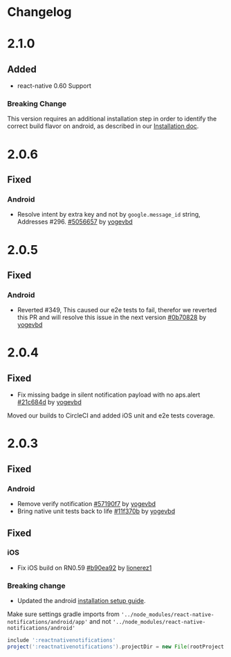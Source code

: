 # Changelog
# 2.1.0
## Added
* react-native 0.60 Support

### Breaking Change
This version requires an additional installation step in order to identify the correct build flavor on android, as described in our [Installation doc](https://github.com/wix/react-native-notifications/blob/master/docs/installation.md#step-5-rnnotifications-and-react-native-version).

# 2.0.6
## Fixed
### Android
* Resolve intent by extra key and not by `google.message_id` string, Addresses #296.  [#5056657](https://github.com/wix/react-native-notifications/pull/358/commits/5056657a6b3041b0c272357afcded42e59b83433) by [yogevbd](https://github.com/yogevbd)

# 2.0.5
## Fixed
### Android
* Reverted #349, This caused our e2e tests to fail, therefor we reverted this PR and will resolve this issue in the next version [#0b70828](https://github.com/wix/react-native-notifications/pull/357/commits/0b70828ca3e1f4e00817a32d6327381b4605c75c) by [yogevbd](https://github.com/yogevbd)

# 2.0.4
## Fixed
* Fix missing badge in silent notification payload with no aps.alert [#21c684d](https://github.com/wix/react-native-notifications/commit/21c684dbb7f632644747fa884c1b3f2bfd87f0a5) by [yogevbd](https://github.com/yogevbd)

Moved our builds to CircleCI and added iOS unit and e2e tests coverage.

# 2.0.3

## Fixed
### Android
* Remove verify notification [#57190f7](https://github.com/wix/react-native-notifications/commit/57190f7ed239022da28f62cb6e4d04e5fd5d48d1) by [yogevbd](https://github.com/yogevbd)
* Bring native unit tests back to life [#11f370b](https://github.com/wix/react-native-notifications/commit/11f370b380c4f9dd0365cc4866114722fa70a393) by [yogevbd](https://github.com/yogevbd)

## Fixed
### iOS
* Fix iOS build on RN0.59 [#b90ea92](https://github.com/wix/react-native-notifications/commit/b90ea920b195a80bc218e15f58222af1701bf79f) by [lionerez1](https://github.com/lionerez1)

### Breaking change
* Updated the android [installation setup guide](https://github.com/wix/react-native-notifications/blob/master/docs/installation.md).

Make sure settings gradle imports from `'../node_modules/react-native-notifications/android/app'` and not `'../node_modules/react-native-notifications/android'`

```gradle
include ':reactnativenotifications'
project(':reactnativenotifications').projectDir = new File(rootProject.projectDir, '../node_modules/react-native-notifications/android/app')
```
